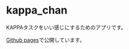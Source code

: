 # kappa_chan

KAPPAタスクをいい感じにするためのアプリです。

[Github pages](https://tonamichan.github.io/kappa_chan/#/)で公開しています。
